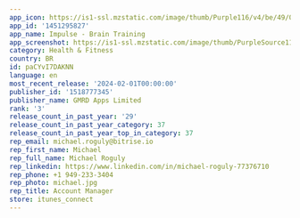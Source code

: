 ```yaml
---
app_icon: https://is1-ssl.mzstatic.com/image/thumb/Purple116/v4/be/49/09/be490915-5a99-b744-8924-b621efd9a0fd/AppIcon-0-0-1x_U007emarketing-0-7-0-85-220.png/1024x1024bb.png
app_id: '1451295827'
app_name: Impulse - Brain Training
app_screenshot: https://is1-ssl.mzstatic.com/image/thumb/PurpleSource116/v4/5a/66/f0/5a66f031-8957-d377-7f65-7a1553911651/427dccfe-36cc-4f5f-a414-ad42b5524cde_store_screen_1_1.jpg/1242x2688bb.png
category: Health & Fitness
country: BR
id: paCYvI7DAKNN
language: en
most_recent_release: '2024-02-01T00:00:00'
publisher_id: '1518777345'
publisher_name: GMRD Apps Limited
rank: '3'
release_count_in_past_year: '29'
release_count_in_past_year_category: 37
release_count_in_past_year_top_in_category: 37
rep_email: michael.roguly@bitrise.io
rep_first_name: Michael
rep_full_name: Michael Roguly
rep_linkedin: https://www.linkedin.com/in/michael-roguly-77376710
rep_phone: +1 949-233-3404
rep_photo: michael.jpg
rep_title: Account Manager
store: itunes_connect
---
```

